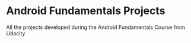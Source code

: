 # Android Fundamentals Projects 

All the projects developed during the Android Fundamentals Course from Udacity
